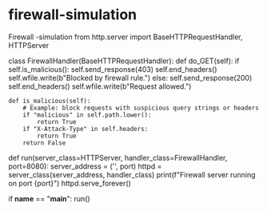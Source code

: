 # firewall-simulation
Firewall -simulation
from http.server import BaseHTTPRequestHandler, HTTPServer

class FirewallHandler(BaseHTTPRequestHandler):
    def do_GET(self):
        if self.is_malicious():
            self.send_response(403)
            self.end_headers()
            self.wfile.write(b"Blocked by firewall rule.")
        else:
            self.send_response(200)
            self.end_headers()
            self.wfile.write(b"Request allowed.")

    def is_malicious(self):
        # Example: block requests with suspicious query strings or headers
        if "malicious" in self.path.lower():
            return True
        if "X-Attack-Type" in self.headers:
            return True
        return False

def run(server_class=HTTPServer, handler_class=FirewallHandler, port=8080):
    server_address = ('', port)
    httpd = server_class(server_address, handler_class)
    print(f"Firewall server running on port {port}")
    httpd.serve_forever()

if __name__ == "__main__":
    run()

